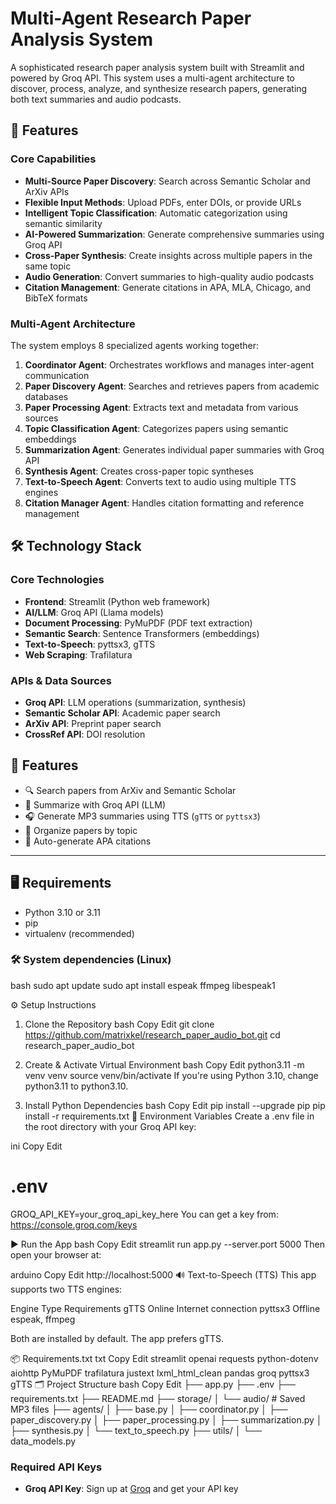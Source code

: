 # Multi-Agent Research Paper Analysis System

A sophisticated research paper analysis system built with Streamlit and powered by Groq API. This system uses a multi-agent architecture to discover, process, analyze, and synthesize research papers, generating both text summaries and audio podcasts.

## 🚀 Features

### Core Capabilities
- **Multi-Source Paper Discovery**: Search across Semantic Scholar and ArXiv APIs
- **Flexible Input Methods**: Upload PDFs, enter DOIs, or provide URLs
- **Intelligent Topic Classification**: Automatic categorization using semantic similarity
- **AI-Powered Summarization**: Generate comprehensive summaries using Groq API
- **Cross-Paper Synthesis**: Create insights across multiple papers in the same topic
- **Audio Generation**: Convert summaries to high-quality audio podcasts
- **Citation Management**: Generate citations in APA, MLA, Chicago, and BibTeX formats

### Multi-Agent Architecture
The system employs 8 specialized agents working together:

1. **Coordinator Agent**: Orchestrates workflows and manages inter-agent communication
2. **Paper Discovery Agent**: Searches and retrieves papers from academic databases
3. **Paper Processing Agent**: Extracts text and metadata from various sources
4. **Topic Classification Agent**: Categorizes papers using semantic embeddings
5. **Summarization Agent**: Generates individual paper summaries with Groq API
6. **Synthesis Agent**: Creates cross-paper topic syntheses
7. **Text-to-Speech Agent**: Converts text to audio using multiple TTS engines
8. **Citation Manager Agent**: Handles citation formatting and reference management

## 🛠️ Technology Stack

### Core Technologies
- **Frontend**: Streamlit (Python web framework)
- **AI/LLM**: Groq API (Llama models)
- **Document Processing**: PyMuPDF (PDF text extraction)
- **Semantic Search**: Sentence Transformers (embeddings)
- **Text-to-Speech**: pyttsx3, gTTS
- **Web Scraping**: Trafilatura

### APIs & Data Sources
- **Groq API**: LLM operations (summarization, synthesis)
- **Semantic Scholar API**: Academic paper search
- **ArXiv API**: Preprint paper search
- **CrossRef API**: DOI resolution

## 🚀 Features

- 🔍 Search papers from ArXiv and Semantic Scholar
- 🧠 Summarize with Groq API (LLM)
- 🎧 Generate MP3 summaries using TTS (`gTTS` or `pyttsx3`)
- 📁 Organize papers by topic
- 📝 Auto-generate APA citations

---

## 🖥️ Requirements

- Python 3.10 or 3.11
- pip
- virtualenv (recommended)

### 🛠️ System dependencies (Linux)

bash
sudo apt update
sudo apt install espeak ffmpeg libespeak1

⚙️ Setup Instructions
1. Clone the Repository
bash
Copy
Edit
git clone https://github.com/matrixkel/research_paper_audio_bot.git
cd research_paper_audio_bot
2. Create & Activate Virtual Environment
bash
Copy
Edit
python3.11 -m venv venv
source venv/bin/activate
If you're using Python 3.10, change python3.11 to python3.10.



4. Install Python Dependencies
bash
Copy
Edit
pip install --upgrade pip
pip install -r requirements.txt
🔐 Environment Variables
Create a .env file in the root directory with your Groq API key:

ini
Copy
Edit
# .env
GROQ_API_KEY=your_groq_api_key_here
You can get a key from: https://console.groq.com/keys

▶️ Run the App
bash
Copy
Edit
streamlit run app.py --server.port 5000
Then open your browser at:

arduino
Copy
Edit
http://localhost:5000
🔊 Text-to-Speech (TTS)
This app supports two TTS engines:

Engine	Type	Requirements
gTTS	Online	Internet connection
pyttsx3	Offline	espeak, ffmpeg

Both are installed by default. The app prefers gTTS.

📦 Requirements.txt
txt
Copy
Edit
streamlit
openai
requests
python-dotenv
aiohttp
PyMuPDF
trafilatura
justext
lxml_html_clean
pandas
groq
pyttsx3
gTTS
🗂️ Project Structure
bash
Copy
Edit
├── app.py
├── .env
├── requirements.txt
├── README.md
├── storage/
│   └── audio/                 # Saved MP3 files
├── agents/
│   ├── base.py
│   ├── coordinator.py
│   ├── paper_discovery.py
│   ├── paper_processing.py
│   ├── summarization.py
│   ├── synthesis.py
│   └── text_to_speech.py
├── utils/
│   └── data_models.py

### Required API Keys
- **Groq API Key**: Sign up at [Groq](https://groq.com) and get your API key

